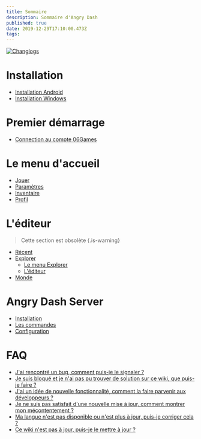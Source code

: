 ```yaml
---
title: Sommaire
description: Sommaire d'Angry Dash
published: true
date: 2019-12-29T17:10:00.473Z
tags: 
---
```


[![Changlogs](https://img.shields.io/badge/Changlogs-%20-%20.svg?style=for-the-badge)](angry-dash/changlogs)
# Installation
* [Installation Android](install/android)
* [Installation Windows](install/windows)

# Premier démarrage
* [Connection au compte 06Games](first-start/06games-account)

# Le menu d'accueil
* [Jouer](menu/home/play)
* [Paramètres](menu/home/settings)
* [Inventaire](menu/home/inventory)
* [Profil](menu/home/profile)

# L'éditeur
> Cette section est obsolète
{.is-warning}

* [Récent](menu/editor/recent)
* [Explorer](menu/editor/explore)
	* [Le menu Explorer](menu/editor/explore#le-menu-explorer)
	* [L'éditeur](menu/editor/explore#lediteur)
* [Monde](menu/editor/published-level)

# Angry Dash Server
* [Installation](server/install)
* [Les commandes](server/commands)
* [Configuration](server/config)

# FAQ
* [J'ai rencontré un bug, comment puis-je le signaler ?](faq#jai-rencontre-un-bug-comment-puis-je-le-signaler)
* [Je suis bloqué et je n'ai pas pu trouver de solution sur ce wiki, que puis-je faire ?](faq#je-suis-bloque-et-je-nai-pas-pu-trouver-de-solution-sur-ce-wiki-que-puis-je-faire)
* [J'ai un idée de nouvelle fonctionnalité, comment la faire parvenir aux développeurs ?](faq#jai-un-idee-de-nouvelle-fonctionnalite-comment-la-faire-parvenir-aux-developpeurs)
* [Je ne suis pas satisfait d'une nouvelle mise à jour, comment montrer mon mécontentement ?](faq#je-ne-suis-pas-satisfait-dune-nouvelle-mise-a-jour-comment-montrer-mon-mecontentement)
* [Ma langue n'est pas disponible ou n'est plus à jour, puis-je corriger cela ?](faq#ma-langue-nest-pas-disponible-ou-nest-plus-a-jour-puis-je-corriger-cela)
* [Ce wiki n'est pas à jour, puis-je le mettre à jour ?](faq#ce-wiki-nest-pas-a-jour-puis-je-le-mettre-a-jour)